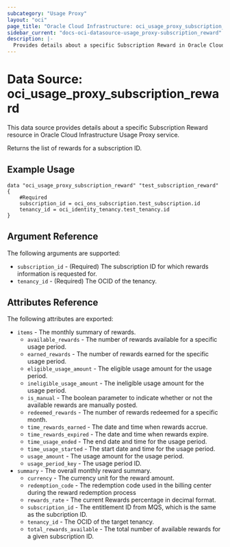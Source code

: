 ```yaml
---
subcategory: "Usage Proxy"
layout: "oci"
page_title: "Oracle Cloud Infrastructure: oci_usage_proxy_subscription_reward"
sidebar_current: "docs-oci-datasource-usage_proxy-subscription_reward"
description: |-
  Provides details about a specific Subscription Reward in Oracle Cloud Infrastructure Usage Proxy service
---
```


# Data Source: oci_usage_proxy_subscription_reward
This data source provides details about a specific Subscription Reward resource in Oracle Cloud Infrastructure Usage Proxy service.

Returns the list of rewards for a subscription ID.


## Example Usage

```hcl
data "oci_usage_proxy_subscription_reward" "test_subscription_reward" {
	#Required
	subscription_id = oci_ons_subscription.test_subscription.id
	tenancy_id = oci_identity_tenancy.test_tenancy.id
}
```

## Argument Reference

The following arguments are supported:

* `subscription_id` - (Required) The subscription ID for which rewards information is requested for.
* `tenancy_id` - (Required) The OCID of the tenancy.


## Attributes Reference

The following attributes are exported:

* `items` - The monthly summary of rewards.
	* `available_rewards` - The number of rewards available for a specific usage period.
	* `earned_rewards` - The number of rewards earned for the specific usage period.
	* `eligible_usage_amount` - The eligible usage amount for the usage period. 
	* `ineligible_usage_amount` - The ineligible usage amount for the usage period. 
	* `is_manual` - The boolean parameter to indicate whether or not the available rewards are manually posted.
	* `redeemed_rewards` - The number of rewards redeemed for a specific month.
	* `time_rewards_earned` - The date and time when rewards accrue. 
	* `time_rewards_expired` - The date and time when rewards expire.
	* `time_usage_ended` - The end date and time for the usage period. 
	* `time_usage_started` - The start date and time for the usage period. 
	* `usage_amount` - The usage amount for the usage period. 
	* `usage_period_key` - The usage period ID. 
* `summary` - The overall monthly reward summary.
	* `currency` - The currency unit for the reward amount.
	* `redemption_code` - The redemption code used in the billing center during the reward redemption process
	* `rewards_rate` - The current Rewards percentage in decimal format.
	* `subscription_id` - The entitlement ID from MQS, which is the same as the subcription ID.
	* `tenancy_id` - The OCID of the target tenancy.
	* `total_rewards_available` - The total number of available rewards for a given subscription ID.

